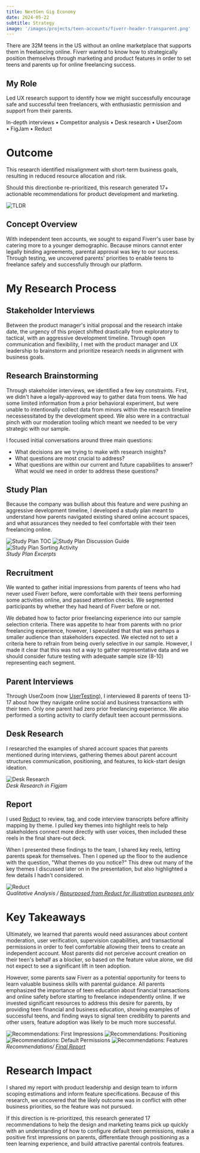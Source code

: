 ```yaml
---
title: NextGen Gig Economy
date: 2024-05-22
subtitle: Strategy
image: '/images/projects/teen-accounts/fiverr-header-transparent.png'
---
```


There are 32M teens in the US without an online marketplace that
supports them in freelancing online. Fiverr wanted to know how to strategically position themselves through marketing and product features in order to set teens and parents up for online freelancing success.

## My Role
Led UX research support to identify how we might successfully encourage safe and successful teen freelancers, with enthusiastic permission and support from their parents.

In-depth interviews • Competitor analysis • Desk research • UserZoom • FigJam • Reduct

# Outcome
This research identified misalignment with short-term business
goals, resulting in reduced resource allocation and risk.

Should this directionbe re-prioritized, this research generated 17+ actionable recommendations for product development and marketing.



<div class="gallery-box">
  <div class="gallery">
    <img src="/images/projects/teen-accounts/teen-accounts-tldr.png" loading="lazy" alt="TLDR">
  </div>
</div>

## Concept Overview
With independent teen accounts, we sought to expand Fiverr's user base by catering more to a younger demographic. Because minors cannot enter legally binding agreements, parental approval was key to our success. Through testing, we uncovered parents' priorities to enable teens to freelance safely and successfully through our platform.

# My Research Process

## Stakeholder Interviews

Between the product manager's initial proposal and the research intake date, the urgency of this project shifted drastically from exploratory to tactical, with an aggressive development timeline. Through open communication and flexibility, I met with the product manager and UX leadership to brainstorm and prioritize research needs in alignment with business goals. 

## Research Brainstorming

Through stakeholder interviews, we identified a few key constraints. First, we didn't have a legally-approved way to gather data from teens. We had some limited information from a prior behavioral experiment, but were unable to intentionally collect data from minors within the research timeline necessessitated by the development speed. We also were in a contractual pinch with our moderation tooling which meant we needed to be very strategic with our sample.

I focused initial conversations around three main questions: 
* What decisions are we trying to make with research insights?
* What questions are most crucial to address?
* What questions are within our current and future capabilities to answer? What would we need in order to address these questions?

## Study Plan

Because the company was bullish about this feature and were pushing an aggressive development timeline, I developed a study plan meant to understand how parents navigated existing shared online account spaces, and what assurances they needed to feel comfortable with their teen freelancing online.

<div class="gallery-box">
  <div class="gallery">
    <img src="/images/projects/teen-accounts/study-plan-toc.png" B loading="lazy" alt="Study Plan TOC">
    <img src="/images/projects/teen-accounts/study-plan-discussion.png" loading="lazy" alt="Study Plan Discussion Guide">
    <img src="/images/projects/teen-accounts/study-plan-sorting.png" loading="lazy" alt="Study Plan Sorting Activity">
  </div>
   <em>Study Plan Excerpts</em>
</div>

## Recruitment
We wanted to gather initial impressions from parents of teens who had never used Fiverr before, were comfortable with their teens performing some activities online, and passed attention checks. We segmented participants by whether they had heard of Fiverr before or not.

We debated how to factor prior freelancing experience into our sample selection criteria. There was appetite to hear from parents with no prior freelancing experience, however, I speculated that that was perhaps a smaller audience than stakeholders expected. We elected not to set a criteria here to refrain from being overly selective in our sample. However, I made it clear that this was not a way to gather representative data and we should consider future testing with adequate sample size (8-10) representing each segment.  

## Parent Interviews

Through UserZoom (now [UserTesting](https://www.usertesting.com/platform/userzoom)), I interviewed 8 parents of teens 13-17 about how they navigate online social and business transactions with their teen. Only one parent had zero prior freelancing experience. We also performed a sorting activity to clarify default teen account permissions. 

## Desk Research

I researched the examples of shared account spaces that parents mentioned during interviews, gathering themes about parent account structures communication, positioning, and features, to kick-start design ideation.

<div class="gallery-box">
  <div class="gallery">
    <img src="/images/projects/teen-accounts/teen-accounts-desk.png" B loading="lazy" alt="Desk Research">
  </div>
  <em>Desk Research in Figjam</em>
</div>

## Report

I used [Reduct](https://reduct.video/product/edit-video) to review, tag, and code interview transcripts before affinity mapping by theme. I pulled key themes into highlight reels to help stakeholders connect more directly with user voices, then included these reels in the final share-out deck.

When I presented these findings to the team, I shared key reels, letting parents speak for themselves. Then I opened up the floor to the audience with the question, "What themes do you notice?" This drew out many of the key themes I discussed later on in the presentation, but also highlighted a few details I hadn't considered.

<div class="gallery-box">
  <div class="gallery">
    <img src="https://reduct.video/static/edit_video_with_text-70347d7bbdc3abdb471be3c8ee024b8e.gif" B loading="lazy" alt="Reduct">
  </div>
  <em>Qualitative Analysis / <a href="https://reduct.video/product/edit-video" target="_blank">Repurposed from Reduct for illustration purposes only</a></em>
</div>

# Key Takeaways
 Ultimately, we learned that parents would need assurances about content
moderation, user verification, supervision capabilities, and transactional permissions in order to feel comfortable allowing their teens to create an independent account. Most parents did not perceive account creation on their teen's behalf as a blocker, so based on the feature value alone, we did not expect to see a significant lift in teen adoption.

However, some parents saw Fiverr as a potential opportunity for teens to learn valuable business skills with parental guidance. All parents emphasized the importance of teen education about financial transactions and online safety before starting to freelance independently online. If we invested significant resources to address this desire for parents, by providing teen financial and business education, showing examples of successful teens, and finding ways to signal teen credibility to parents and other users, feature adoption was likely to be much more successful.

<div class="gallery-box">
  <div class="gallery">
    <img src="/images/projects/teen-accounts/teen-accounts-2.jpg" loading="lazy" alt="Recommendations: First Impressions">
    <img src="/images/projects/teen-accounts/teen-accounts-3.jpg" loading="lazy" alt="Recommendations: Positioning">
  </div>
    <div class="gallery">
    <img src="/images/projects/teen-accounts/teen-accounts-1.jpg" loading="lazy" alt="Recommendations: Default Permissions">
    <img src="/images/projects/teen-accounts/teen-accounts-4.jpg" loading="lazy" alt="Recommendations: Features">
  </div>
  <em>Recommendations/ <a href="https://docs.google.com/presentation/d/1rFvWzl0ob71uhVFRXSrBw7pOJBrvAnWd/edit?usp=sharing&ouid=110708125502348385468&rtpof=true&sd=true" target="_blank">Final Report</a></em>
</div>

# Research Impact
I shared my report with product leadership and design team to
inform scoping estimations and inform feature specifications. Because of this research, we uncovered that the likely outcome was in conflict with other business priorities, so the feature was not pursued.

If this direction is re-prioritized, this research generated 17 recommendations to help the design and marketing teams pick up quickly with an understanding of how to configure default teen permissions, make a positive first impressions on parents, differentiate through positioning as a teen learning experience, and build attractive parental controls features.
